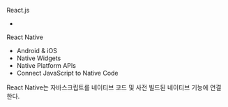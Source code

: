 React.js

+

React Native

- Android & iOS
- Native Widgets
- Native Platform APIs
- Connect JavaScript to Native Code





React Native는 자바스크립트를 네이티브 코드 및 사전 빌드된 네이티브 기능에 연결한다.